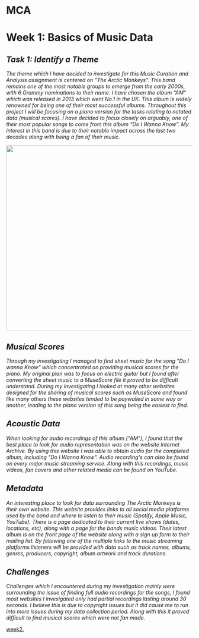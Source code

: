 # MCA
# Week 1: Basics of Music Data
## *Task 1: Identify a Theme* #
*The theme which I have decided to investigate for this Music Curation and Analysis assignment is centered on “The Arctic Monkeys”. This band remains one of the most notable groups to emerge from the early 2000s, with 6 Grammy nominations to their name. I have chosen the album “AM” which was released in 2013 which went No.1 in the UK. This album is widely renowned for being one of their most successful albums. Throughout this project I will be focusing on a piano version for the tasks relating to notated data (musical scores). I have decided to focus closely on arguably, one of their most popular songs to come from this album “Do I Wanna Know”. My interest in this band is due to their notable impact across the last two decades along with being a fan of their music.*

<p align="center">
<img src="https://i.pinimg.com/originals/da/05/3e/da053ed8ee59fc53435c32a09d5e94e8.jpg" width="1000" height="500">
</p>

## *Musical Scores*

*Through my investigating I managed to find sheet music for the song ”Do I wanna Know” which concentrated on providing musical scores for the piano. My original plan was to focus on electric guitar but I found after converting the sheet music to a MuseScore file it proved to be difficult understand. During my investigating I looked at many other websites designed for the sharing of musical scores such as MuseScore and found like many others these websites tended to be paywalled in some way or another, leading to the piano version of this song being the easiest to find.*  

## *Acoustic Data*

*When looking for audio recordings of this album ("AM"), I found that the best place to look for audio representation was on the website Internet Archive. By using this website I was able to obtain audio for the completed album, including "Do I Wanna Know". Audio recording's can also be found on every major music streaming service. Along with this recordings, music videos, fan covers and other related media can be found on YouTube.*

## *Metadata*

*An interesting place to look for data surrounding The Arctic Monkeys is their own website. This website provides links to all social media platforms used by the band and where to listen to their music (Spotify, Apple Music, YouTube). There is a page dedicated to their current live shows (dates, locations, etc), along with a page for the bands music videos. Their latest album is on the front page of the website along with a sign up form to their mailing list. By following one of the multiple links to the music streaming platforms listeners will be provided with data such as track names, albums, genres, producers, copyright, album artwork and track durations.* 

## *Challenges*

*Challenges which I encountered during my investigation mainly were surrounding the issue of finding full audio recordings for the songs, I found most websites I invesigated only had partial recordings lasting around 30 seconds. I believe this is due to copyright issues but it did cause me to run into more issues during my data collection period. Along with this it proved difficult to find musical scores which were not fan made.* 

[week2.](week2.md) 
